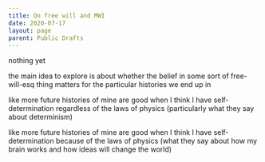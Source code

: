 ```yaml
---
title: On free will and MWI
date: 2020-07-17
layout: page
parent: Public Drafts
---
```


nothing yet

the main idea to explore is about whether the belief in some sort of free-will-esq thing matters for the particular histories we end up in

like more future histories of mine are good when I think I have self-determination regardless of the laws of physics (particularly what they say about determinism)

like more future histories of mine are good when I think I have self-determination because of the laws of physics (what they say about how my brain works and how ideas will change the world)

